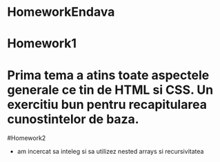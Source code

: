 # HomeworkEndava

# Homework1

# Prima tema a atins toate aspectele generale ce tin de HTML si CSS. Un exercitiu bun pentru recapitularea cunostintelor de baza.

#Homework2
- am incercat sa inteleg si sa utilizez nested arrays si recursivitatea
